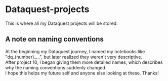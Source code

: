 # Dataquest-projects
This is where all my Dataquest projects will be stored.

## A note on naming conventions
At the beginning my Dataquest journey, I named my notebooks like "dq_(number)_...", but later realized they weren't very descriptive.  
After project 10, I began giving them more detailed names, which describes why the naming conventions suddenly changed.  
I hope this helps my future self and anyone else looking at these.  Thanks!

